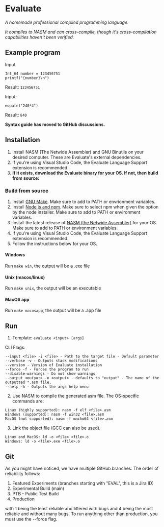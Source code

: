 # Evaluate
*A homemade professional compiled programming language.*

*It compiles to NASM and can cross-compile, though it's cross-compilation capabilities haven't been verified.*

## Example program
Input 
```
Int_64 number = 123456751
printf("{number}\n")
``` 
Result: `123456751`

Input: 
```
equate("240*4")
```
Result: `840`

**Syntax guide has moved to GitHub discussions.**

## Installation

1. Install NASM (The Netwide Assembler) and GNU Binutils on your desired computer. These are Evaluate's external dependencies.
2. If you're using Visual Studio Code, the Evaluate Language Support extension is recommended.
3. **If it exists, download the Evaluate binary for your OS. If not, then build from source:**

### Build from source

1. Install [GNU Make](https://www.gnu.org/software/make/). Make sure to add to PATH or envrionment variables.
2. Install [Node.js and npm](https://www.nodejs.org). Make sure to select npm when given the option by the node installer. Make sure to add to PATH or environment variables.
3. Install the latest release of [NASM (the Netwide Assembler)](https://www.nasm.us/pub/nasm/releasebuilds/?C=M;O=D) for your OS. Make sure to add to PATH or environment variables.
4. If you're using Visual Studio Code, the Evaluate Language Support extension is recommended.
5. Follow the instructions below for your OS.

#### Windows
Run `make win`, the output will be a .exe file

#### Unix (macos/linux)
Run `make unix`, the output will be an executable

#### MacOS app
Run `make macosapp`, the output will be a .app file

## Run 
1. Template: `evaluate <input> [args]`

CLI Flags:
```
--input <file> -i <file> - Path to the target file - Default parameter
--verbose -v - Outputs stack modifications
--version - Version of Evaluate installation
--force -f - Forces the program to run
--disable-warnings - Do not show warnings
--output <output> -o <output> - defaults to "output" - The name of the outputted *.asm file.
--help -h - Outputs the args help menu
```

2. Use NASM to compile the generated asm file. The OS-specific commands are:
```
Linux (highly supported): nasm -f elf <file>.asm
Windows (supported): nasm -f win32 <file>.asm
MacOS (not supported): nasm -f macho64 <file>.asm
```
3. Link the object file (GCC can also be used).
```
Linux and MacOS: ld -o <file> <file>.o
Windows: ld -o <file>.exe <file>.o
```


## Git

As you might have noticed, we have multiple GitHub branches. The order of reliability follows:

1. Featured Experiments (branches starting with "EVAL", this is a Jira ID)
2. Experimental Build (main)
3. PTB - Public Test Build
4. Production

with 1 being the least reliable and littered with bugs and 4 being the most reliable and without many bugs. To run anything other than production, you must use the --force flag.

